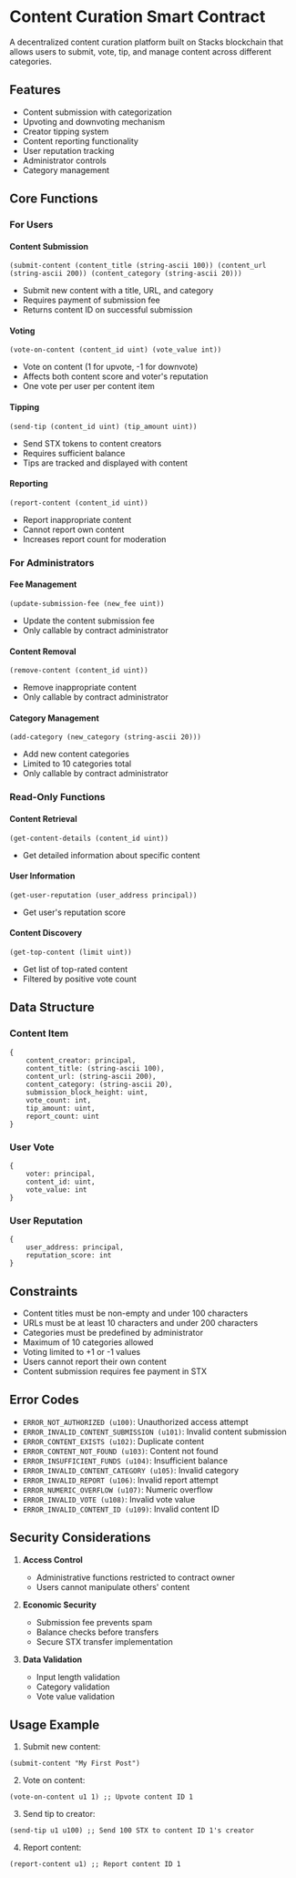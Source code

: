 # Content Curation Smart Contract

A decentralized content curation platform built on Stacks blockchain that allows users to submit, vote, tip, and manage content across different categories.

## Features

- Content submission with categorization
- Upvoting and downvoting mechanism
- Creator tipping system
- Content reporting functionality
- User reputation tracking
- Administrator controls
- Category management

## Core Functions

### For Users

#### Content Submission
```clarity
(submit-content (content_title (string-ascii 100)) (content_url (string-ascii 200)) (content_category (string-ascii 20)))
```
- Submit new content with a title, URL, and category
- Requires payment of submission fee
- Returns content ID on successful submission

#### Voting
```clarity
(vote-on-content (content_id uint) (vote_value int))
```
- Vote on content (1 for upvote, -1 for downvote)
- Affects both content score and voter's reputation
- One vote per user per content item

#### Tipping
```clarity
(send-tip (content_id uint) (tip_amount uint))
```
- Send STX tokens to content creators
- Requires sufficient balance
- Tips are tracked and displayed with content

#### Reporting
```clarity
(report-content (content_id uint))
```
- Report inappropriate content
- Cannot report own content
- Increases report count for moderation

### For Administrators

#### Fee Management
```clarity
(update-submission-fee (new_fee uint))
```
- Update the content submission fee
- Only callable by contract administrator

#### Content Removal
```clarity
(remove-content (content_id uint))
```
- Remove inappropriate content
- Only callable by contract administrator

#### Category Management
```clarity
(add-category (new_category (string-ascii 20)))
```
- Add new content categories
- Limited to 10 categories total
- Only callable by contract administrator

### Read-Only Functions

#### Content Retrieval
```clarity
(get-content-details (content_id uint))
```
- Get detailed information about specific content

#### User Information
```clarity
(get-user-reputation (user_address principal))
```
- Get user's reputation score

#### Content Discovery
```clarity
(get-top-content (limit uint))
```
- Get list of top-rated content
- Filtered by positive vote count

## Data Structure

### Content Item
```clarity
{
    content_creator: principal,
    content_title: (string-ascii 100),
    content_url: (string-ascii 200),
    content_category: (string-ascii 20),
    submission_block_height: uint,
    vote_count: int,
    tip_amount: uint,
    report_count: uint
}
```

### User Vote
```clarity
{
    voter: principal,
    content_id: uint,
    vote_value: int
}
```

### User Reputation
```clarity
{
    user_address: principal,
    reputation_score: int
}
```

## Constraints

- Content titles must be non-empty and under 100 characters
- URLs must be at least 10 characters and under 200 characters
- Categories must be predefined by administrator
- Maximum of 10 categories allowed
- Voting limited to +1 or -1 values
- Users cannot report their own content
- Content submission requires fee payment in STX

## Error Codes

- `ERROR_NOT_AUTHORIZED (u100)`: Unauthorized access attempt
- `ERROR_INVALID_CONTENT_SUBMISSION (u101)`: Invalid content submission
- `ERROR_CONTENT_EXISTS (u102)`: Duplicate content
- `ERROR_CONTENT_NOT_FOUND (u103)`: Content not found
- `ERROR_INSUFFICIENT_FUNDS (u104)`: Insufficient balance
- `ERROR_INVALID_CONTENT_CATEGORY (u105)`: Invalid category
- `ERROR_INVALID_REPORT (u106)`: Invalid report attempt
- `ERROR_NUMERIC_OVERFLOW (u107)`: Numeric overflow
- `ERROR_INVALID_VOTE (u108)`: Invalid vote value
- `ERROR_INVALID_CONTENT_ID (u109)`: Invalid content ID

## Security Considerations

1. **Access Control**
   - Administrative functions restricted to contract owner
   - Users cannot manipulate others' content

2. **Economic Security**
   - Submission fee prevents spam
   - Balance checks before transfers
   - Secure STX transfer implementation

3. **Data Validation**
   - Input length validation
   - Category validation
   - Vote value validation

## Usage Example

1. Submit new content:
```clarity
(submit-content "My First Post")
```

2. Vote on content:
```clarity
(vote-on-content u1 1) ;; Upvote content ID 1
```

3. Send tip to creator:
```clarity
(send-tip u1 u100) ;; Send 100 STX to content ID 1's creator
```

4. Report content:
```clarity
(report-content u1) ;; Report content ID 1
```
